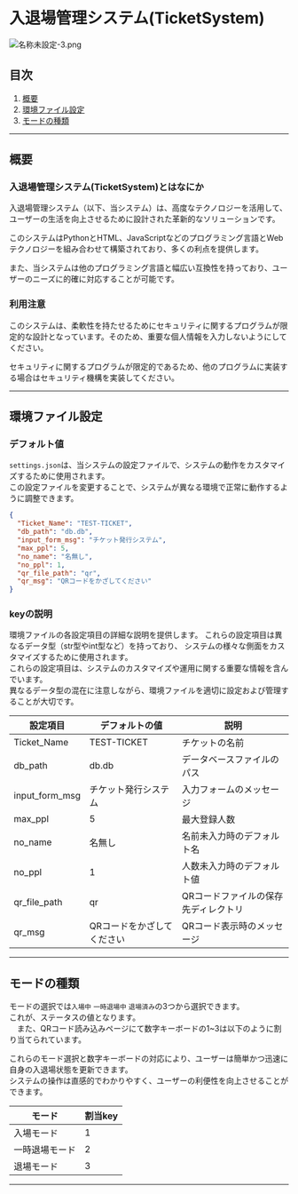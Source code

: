 # 入退場管理システム(TicketSystem)
![名称未設定-3.png](..%2F..%2FDesktop%2F%E5%90%8D%E7%A7%B0%E6%9C%AA%E8%A8%AD%E5%AE%9A-3.png)
## 目次

1. [概要](#概要)
2. [環境ファイル設定](#環境ファイル設定)
3. [モードの種類](#モードの種類)

---

## 概要

### 入退場管理システム(TicketSystem)とはなにか

入退場管理システム（以下、当システム）は、高度なテクノロジーを活用して、ユーザーの生活を向上させるために設計された革新的なソリューションです。

このシステムはPythonとHTML、JavaScriptなどのプログラミング言語とWebテクノロジーを組み合わせて構築されており、多くの利点を提供します。

また、当システムは他のプログラミング言語と幅広い互換性を持っており、ユーザーのニーズに的確に対応することが可能です。

### 利用注意

このシステムは、柔軟性を持たせるためにセキュリティに関するプログラムが限定的な設計となっています。そのため、重要な個人情報を入力しないようにしてください。

セキュリティに関するプログラムが限定的であるため、他のプログラムに実装する場合はセキュリティ機構を実装してください。

---

## 環境ファイル設定

### デフォルト値

`settings.json`は、当システムの設定ファイルで、システムの動作をカスタマイズするために使用されます。  
この設定ファイルを変更することで、システムが異なる環境で正常に動作するように調整できます。

```json
{
  "Ticket_Name": "TEST-TICKET",
  "db_path": "db.db",
  "input_form_msg": "チケット発行システム",
  "max_ppl": 5,
  "no_name": "名無し",
  "no_ppl": 1,
  "qr_file_path": "qr",
  "qr_msg": "QRコードをかざしてください"
}
```

### keyの説明

環境ファイルの各設定項目の詳細な説明を提供します。 これらの設定項目は異なるデータ型（str型やint型など）を持っており、
システムの様々な側面をカスタマイズするために使用されます。  
これらの設定項目は、システムのカスタマイズや運用に関する重要な情報を含んでいます。  
異なるデータ型の混在に注意しながら、環境ファイルを適切に設定および管理することが大切です。

| 設定項目           | デフォルトの値        | 説明                  |
|----------------|----------------|---------------------|
| Ticket_Name    | TEST-TICKET    | チケットの名前             |
| db_path        | db.db          | データベースファイルのパス       |
| input_form_msg | チケット発行システム     | 入力フォームのメッセージ        |
| max_ppl        | 5              | 最大登録人数              |
| no_name        | 名無し            | 名前未入力時のデフォルト名       |
| no_ppl         | 1              | 人数未入力時のデフォルト値       |
| qr_file_path   | qr             | QRコードファイルの保存先ディレクトリ |
| qr_msg         | QRコードをかざしてください | QRコード表示時のメッセージ      |

---

## モードの種類

モードの選択では`入場中` `一時退場中` `退場済み`の3つから選択できます。  
これが、ステータスの値となります。  
　また、QRコード読み込みページにて数字キーボードの1~3は以下のように割り当てられています。  

これらのモード選択と数字キーボードの対応により、ユーザーは簡単かつ迅速に自身の入退場状態を更新できます。  
システムの操作は直感的でわかりやすく、ユーザーの利便性を向上させることができます。

| モード     | 割当key |
|---------|-------|
| 入場モード   | 1     |
| 一時退場モード | 2     |
| 退場モード   | 3     |

---






